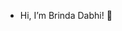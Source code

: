 - Hi, I’m Brinda Dabhi! 👋


<!---
BrindaDabhi/BrindaDabhi is a ✨ special ✨ repository because its `README.md` (this file) appears on your GitHub profile.
You can click the Preview link to take a look at your changes.
--->
